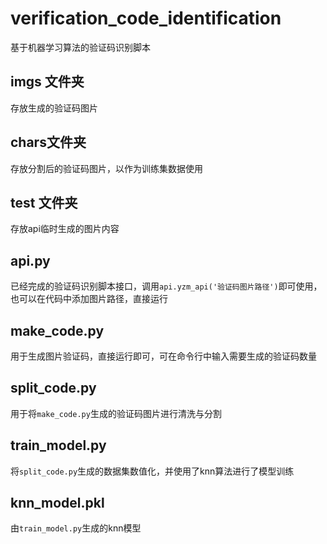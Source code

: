 # verification_code_identification
基于机器学习算法的验证码识别脚本

## imgs 文件夹

存放生成的验证码图片

## chars文件夹

存放分割后的验证码图片，以作为训练集数据使用

## test 文件夹

存放api临时生成的图片内容

## api.py

已经完成的验证码识别脚本接口，调用`api.yzm_api('验证码图片路径')`即可使用，也可以在代码中添加图片路径，直接运行

## make_code.py

用于生成图片验证码，直接运行即可，可在命令行中输入需要生成的验证码数量

## split_code.py

用于将`make_code.py`生成的验证码图片进行清洗与分割

## train_model.py

将`split_code.py`生成的数据集数值化，并使用了knn算法进行了模型训练

## knn_model.pkl

由`train_model.py`生成的knn模型

